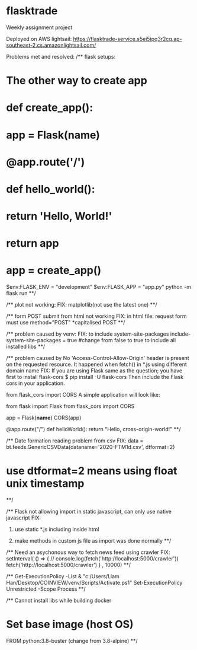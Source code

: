 # flasktrade

Weekly assignment project

Deployed on AWS lightsail:
https://flasktrade-service.s5ei5ipq3r2cq.ap-southeast-2.cs.amazonlightsail.com/

Problems met and resolved:
/**
flask setups:
# The other way to create app
# def create_app():
#     app = Flask(__name__)
#     @app.route('/')
#     def hello_world():
#         return 'Hello, World!'
#     return app      
# app = create_app()
$env:FLASK_ENV = "development" $env:FLASK_APP = "app.py" python -m flask run
**/


/**
plot not working:
FIX:
matplotlib(not use the latest one)
**/


/**
form POST submit from html not working
FIX:
in html file: request form must use method="POST" *capitalised POST
**/


/**
problem caused by venv:
FIX:
to include system-site-packages
include-system-site-packages = true #change from false to true to include all installed libs
**/


/**
problem caused by No 'Access-Control-Allow-Origin' header is present on the requested resource.
It happened when fetch() in *.js using different domain name
FIX:
If you are using Flask same as the question; you have first to install flask-cors
$ pip install -U flask-cors
Then include the Flask cors in your application.

from flask_cors import CORS
A simple application will look like:

from flask import Flask
from flask_cors import CORS

app = Flask(__name__)
CORS(app)

@app.route("/")
def helloWorld():
  return "Hello, cross-origin-world!"
**/

/**
Date formation reading problem from csv
FIX:
data = bt.feeds.GenericCSVData(dataname='2020-FTM1d.csv', dtformat=2)
# use dtformat=2 means using float unix timestamp
**/


/**
Flask not allowing import in static javascript, can only use native javascript
FIX:
1. use static *.js including inside html
  <script src=""></script>
2. make methods in custom js file as import was done normally
**/


/**
Need an asychonous way to fetch news feed using crawler
FIX:
setInterval( () => {
    // console.log(fetch('http://localhost:5000/crawler'))
    fetch('http://localhost:5000/crawler')
} , 10000)
**/


/**
Get-ExecutionPolicy -List
& "c:/Users/Liam Han/Desktop/COINVIEW/venv/Scripts/Activate.ps1"
Set-ExecutionPolicy Unrestricted -Scope Process
**/


/**
Cannot install libs while building docker
# Set base image (host OS)
FROM python:3.8-buster (change from 3.8-alpine)
**/
